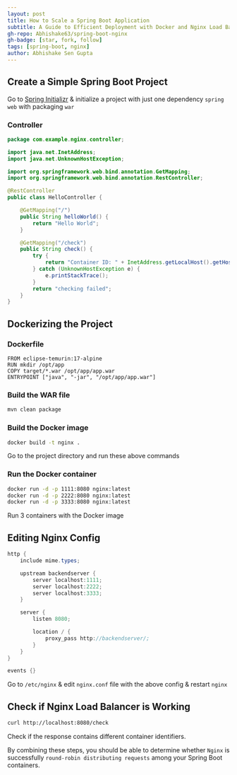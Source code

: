 ```yaml
---
layout: post
title: How to Scale a Spring Boot Application
subtitle: A Guide to Efficient Deployment with Docker and Nginx Load Balancer
gh-repo: Abhishake63/spring-boot-nginx
gh-badge: [star, fork, follow]
tags: [spring-boot, nginx]
author: Abhishake Sen Gupta
---
```


## Create a Simple Spring Boot Project

Go to [Spring Initializr](https://start.spring.io/)  & initialize a project with just one dependency `spring web` with packaging `war`

### Controller

```java
package com.example.nginx.controller;

import java.net.InetAddress;
import java.net.UnknownHostException;

import org.springframework.web.bind.annotation.GetMapping;
import org.springframework.web.bind.annotation.RestController;

@RestController
public class HelloController {

    @GetMapping("/")
    public String helloWorld() {
        return "Hello World";
    }

    @GetMapping("/check")
    public String check() {
        try {
            return "Container ID: " + InetAddress.getLocalHost().getHostName();
        } catch (UnknownHostException e) {
            e.printStackTrace();
        }
        return "checking failed";
    }
}
```

## Dockerizing the Project

### Dockerfile

```docker
FROM eclipse-temurin:17-alpine
RUN mkdir /opt/app
COPY target/*.war /opt/app/app.war
ENTRYPOINT ["java", "-jar", "/opt/app/app.war"]
```

### Build the WAR file

```bash
mvn clean package
```

### Build the Docker image

```bash
docker build -t nginx .
```

Go to the project directory and run these above commands

### Run the Docker container

```bash
docker run -d -p 1111:8080 nginx:latest
docker run -d -p 2222:8080 nginx:latest
docker run -d -p 3333:8080 nginx:latest
```

Run 3 containers with the Docker image


## Editing Nginx Config

```java
http {
	include mime.types;

	upstream backendserver {
		server localhost:1111;
		server localhost:2222;
		server localhost:3333;
	}

	server {
		listen 8080;

		location / {
			proxy_pass http://backendserver/;
		}
	}
}

events {}
```

Go to `/etc/nginx` & edit `nginx.conf` file with the above config & restart `nginx`

## Check if Nginx Load Balancer is Working

```bash
curl http://localhost:8080/check
```

Check if the response contains different container identifiers.

By combining these steps, you should be able to determine whether `Nginx` is successfully `round-robin distributing requests` among your Spring Boot containers.